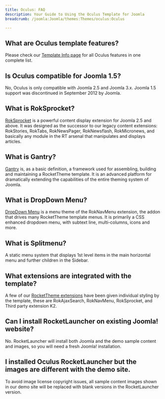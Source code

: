 ```yaml
---
title: Oculus: FAQ
description: Your Guide to Using the Oculus Template for Joomla
breadcrumb: /joomla:Joomla/themes:Themes/oculus:Oculus

---
```


What are Oculus template features?
-----
Please check our [Template Info page][features] for all Oculus features in one complete list.

Is Oculus compatible for Joomla 1.5?
-----
No, Oculus is only compatible with Joomla 2.5 and Joomla 3.x. Joomla 1.5 support was discontinued in September 2012 by Joomla.

What is RokSprocket?
-----
[RokSprocket][roksprocket] is a powerful content display extension for Joomla 2.5 and above. It was designed as the successor to our legacy content extensions: RokStories, RokTabs, RokNewsPager, RokNewsflash, RokMicronews, and basically any module in the RT arsenal that manipulates and displays articles.

What is Gantry?
-----
[Gantry][gantry] is, as a basic definition, a framework used for assembling, building and maintaining a RocketTheme template. It is an advanced platform for dramatically extending the capabilities of the entire theming system of Joomla.

What is DropDown Menu?
-----
[DropDown Menu][dropdown] is a menu theme of the RokNavMenu extension, the addon that drives many RocketTheme template menus. It is primarily a CSS enhanced dropdown menu, with subtext line, multi-columns, icons and more.

What is Splitmenu?
-----
A static menu system that displays 1st level items in the main horizontal menu and further children in the Sidebar.

What extensions are integrated with the template?
-----
A few of our [RocketTheme extensions][extensions] have been given individual styling by the template, these are RokAjaxSearch, RokNavMenu, RokSprocket, and Third party extension K2.

Can I install RocketLauncher on existing Joomla! website?
-----
No. RocketLauncher will install both Joomla and the demo sample content and images, so you will need a fresh Joomla! installation.

I installed Oculus RocketLauncher but the images are different with the demo site.
-----
To avoid image license copyright issues, all sample content images shown in our demo site will be replaced with blank versions in the RocketLauncher version.

[gantry]: http://gantry-framework.org/
[features]: http://demo.rockettheme.com/joomla-templates/oculus/features
[font]: http://www.fontsquirrel.com/fonts/ubuntu
[forum]: http://www.rockettheme.com/forum/joomla-template-oculus
[roksprocket]: http://www.rockettheme.com/joomla/extensions/roksprocket
[dropdown]: http://demo.rockettheme.com/joomla-templates/oculus/features/menu-options
[splitmenu]: http://demo.rockettheme.com/joomla-templates/oculus/features/menu-options
[extensions]: http://demo.rockettheme.com/joomla-templates/oculus/features/extensions
